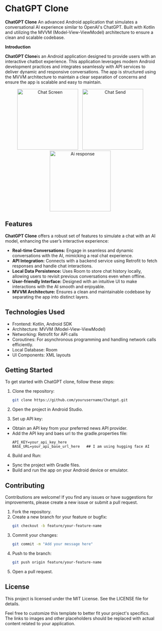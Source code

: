 # ChatGPT Clone

**ChatGPT Clone** An advanced Android application that simulates a conversational AI experience similar to OpenAI's ChatGPT. Built with Kotlin and utilizing the MVVM (Model-View-ViewModel) architecture to ensure a clean and scalable codebase.

**Introduction**

**ChatGPT Clone**is an Android application designed to provide users with an interactive chatbot experience. This application leverages modern Android development practices and integrates seamlessly with API services to deliver dynamic and responsive conversations. The app is structured using the MVVM architecture to maintain a clear separation of concerns and ensure the app is scalable and easy to maintain.
<p align="center">
  <img src="https://firebasestorage.googleapis.com/v0/b/food-app-9e90b.appspot.com/o/Chatgpt%2Fchat_blank.png?alt=media&token=90cf5866-c8ff-4e77-bc4f-918206028ea8" alt="Chat Screen" width="200" style="margin-right: 10px;" />
  <img src="https://firebasestorage.googleapis.com/v0/b/food-app-9e90b.appspot.com/o/Chatgpt%2Fchat_typoing.png?alt=media&token=a6f26efe-d460-46ab-bb12-2b3fab8512f5" alt="Chat Send" width="200" style="margin-right: 10px;" />
  <img src="https://firebasestorage.googleapis.com/v0/b/food-app-9e90b.appspot.com/o/Chatgpt%2Fchat.png?alt=media&token=6148e098-aceb-4e0c-a0b5-a06343f5eb25" alt="Ai response" width="200" style="margin-right: 10px;" />
</p>

## Features

**ChatGPT Clone** offers a robust set of features to simulate a chat with an AI model, enhancing the user’s interactive experience:

- **Real-time Conversations:** Engage in seamless and dynamic conversations with the AI, mimicking a real chat experience.
- **API Integration:** Connects with a backend service using Retrofit to fetch responses and handle chat interactions.
- **Local Data Persistence:** Uses Room to store chat history locally, allowing users to revisit previous conversations even when offline.
- **User-friendly Interface:** Designed with an intuitive UI to make interactions with the AI smooth and enjoyable.
- **MVVM Architecture:** Ensures a clean and maintainable codebase by separating the app into distinct layers.

## Technologies Used

- Frontend: Kotlin, Android SDK
- Architecture: MVVM (Model-View-ViewModel)
- Networking: Retrofit for API calls
- Coroutines: For asynchronous programming and handling network calls efficiently.
- Local Database: Room
- UI Components: XML layouts

## Getting Started

To get started with ChatGPT clone, follow these steps:

1. Clone the repository:
    ```bash
    git clone https://github.com/yourusername/Chatgpt.git
    ```
2. Open the project in Android Studio.

3. Set up API key:
- Obtain an API key from your preferred news API provider.
- Add the API key and baes url to the gradle.properties file:
    ```properties
    API_KEY=your_api_key_here
    BASE_URL=your_api_base_url_here   ## I am using hugging face AI 
    ```
4. Build and Run:
- Sync the project with Gradle files.
- Build and run the app on your Android device or emulator.

##  Contributing

Contributions are welcome! If you find any issues or have suggestions for improvements, please create a new issue or submit a pull request.

1. Fork the repository.
2. Create a new branch for your feature or bugfix:
    ```bash
    git checkout -b feature/your-feature-name
    ```
3. Commit your changes:
    ```bash
    git commit -m "Add your message here"
    ```
4. Push to the branch:
    ```bash
    git push origin feature/your-feature-name
    ```
5. Open a pull request.
   
## License

This project is licensed under the MIT License. See the LICENSE file for details.

Feel free to customize this template to better fit your project's specifics. The links to images and other placeholders should be replaced with actual content related to your application.
